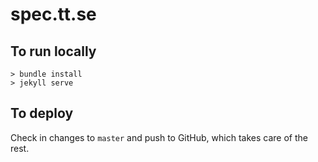 # spec.tt.se

## To run locally

    > bundle install
    > jekyll serve

## To deploy

Check in changes to `master` and push to GitHub, which takes care of
the rest.
